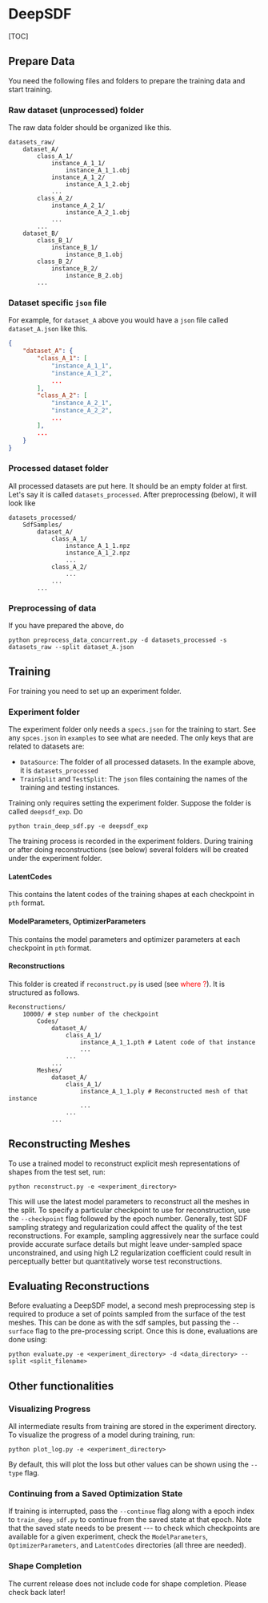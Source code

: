 # DeepSDF

[TOC]

## Prepare Data

You need the following files and folders to prepare the training data and start training.

### Raw dataset (unprocessed) folder

The raw data folder should be organized like this.

```
datasets_raw/
	dataset_A/
		class_A_1/
			instance_A_1_1/
				instance_A_1_1.obj
			instance_A_1_2/
				instance_A_1_2.obj
			...
		class_A_2/
			instance_A_2_1/
				instance_A_2_1.obj
			...
		...
	dataset_B/
		class_B_1/
			instance_B_1/
				instance_B_1.obj
		class_B_2/
			instance_B_2/
				instance_B_2.obj
		...
```

### Dataset specific `json` file

For example, for `dataset_A` above you would have a `json` file called `dataset_A.json` like this.

```json
{
	"dataset_A": {
		"class_A_1": [
			"instance_A_1_1",
			"instance_A_1_2",
			...
		],
		"class_A_2": [
			"instance_A_2_1",
			"instance_A_2_2",
			...
		],
        ...
	}
}
```

### Processed dataset folder

All processed datasets are put here. It should be an empty folder at first. Let's say it is called `datasets_processed`. After preprocessing (below), it will look like

```
datasets_processed/
	SdfSamples/
		dataset_A/
			class_A_1/
				instance_A_1_1.npz
				instance_A_1_2.npz
				...
			class_A_2/
				...
			...
		...
```

### Preprocessing of data

If you have prepared the above, do

```
python preprocess_data_concurrent.py -d datasets_processed -s datasets_raw --split dataset_A.json
```



## Training

For training you need to set up an experiment folder.

### Experiment folder

The experiment folder only needs a `specs.json` for the training to start. See any `spces.json` in `examples` to see what are needed. The only keys that are related to datasets are:

- `DataSource`: The folder of all processed datasets. In the example above, it is `datasets_processed`
- `TrainSplit` and `TestSplit`: The `json` files containing the names of the training and testing instances. 

Training only requires setting the experiment folder. Suppose the folder is called `deepsdf_exp`. Do

```shell
python train_deep_sdf.py -e deepsdf_exp
```

The training process is recorded in the experiment folders. During training or after doing reconstructions (see below) several folders will be created under the experiment folder.

#### LatentCodes

This contains the latent codes of the training shapes at each checkpoint in `pth` format.

#### ModelParameters, OptimizerParameters

This contains the model parameters and optimizer parameters at each checkpoint in `pth` format.

#### Reconstructions

This folder is created if `reconstruct.py` is used (see <span style="color:red">where ?</span>). It is structured as follows.

```
Reconstructions/
	10000/ # step number of the checkpoint
		Codes/
			dataset_A/
				class_A_1/
					instance_A_1_1.pth # Latent code of that instance
					...
				...
			...
		Meshes/
			dataset_A/
				class_A_1/
					instance_A_1_1.ply # Reconstructed mesh of that instance
					...
				...
			...
```

## Reconstructing Meshes

To use a trained model to reconstruct explicit mesh representations of shapes from the test set, run:

```
python reconstruct.py -e <experiment_directory>
```

This will use the latest model parameters to reconstruct all the meshes in the split. To specify a particular checkpoint to use for reconstruction, use the ```--checkpoint``` flag followed by the epoch number. Generally, test SDF sampling strategy and regularization could affect the quality of the test reconstructions. For example, sampling aggressively near the surface could provide accurate surface details but might leave under-sampled space unconstrained, and using high L2 regularization coefficient could result in perceptually better but quantitatively worse test reconstructions.

## Evaluating Reconstructions

Before evaluating a DeepSDF model, a second mesh preprocessing step is required to produce a set of points sampled from the surface of the test meshes. This can be done as with the sdf samples, but passing the `--surface` flag to the pre-processing script. Once this is done, evaluations are done using:

```
python evaluate.py -e <experiment_directory> -d <data_directory> --split <split_filename>
```

## Other functionalities

### Visualizing Progress

All intermediate results from training are stored in the experiment directory. To visualize the progress of a model during training, run:

```
python plot_log.py -e <experiment_directory>
```

By default, this will plot the loss but other values can be shown using the `--type` flag.

### Continuing from a Saved Optimization State

If training is interrupted, pass the `--continue` flag along with a epoch index to `train_deep_sdf.py` to continue from the saved state at that epoch. Note that the saved state needs to be present --- to check which checkpoints are available for a given experiment, check the `ModelParameters`, `OptimizerParameters`, and `LatentCodes` directories (all three are needed).


### Shape Completion

The current release does not include code for shape completion. Please check back later!